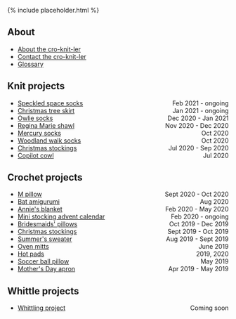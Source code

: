 {% include placeholder.html  %}

## About

- [About the cro-knit-ler](about.md)
- [Contact the cro-knit-ler](mailto:liandrea4@gmail.com)
- [Glossary](glossary.md)

## Knit projects

- <span style="float:right;">Feb 2021 - ongoing</span> [Speckled space socks](knit/speckled_space_socks.md) 
- <span style="float:right;">Jan 2021 - ongoing</span> [Christmas tree skirt](knit/tree_skirt.md) 
- <span style="float:right">Dec 2020 - Jan 2021</span> [Owlie socks](knit/owlie_socks.md) 
- <span style="float:right">Nov 2020 - Dec 2020</span> [Regina Marie shawl](knit/regina_marie.md) 
- <span style="float:right">Oct 2020</span> [Mercury socks](knit/mercury_socks.md) 
- <span style="float:right">Oct 2020</span> [Woodland walk socks](knit/woodland_walk_socks.md) 
- <span style="float:right">Jul 2020 - Sep 2020</span> [Christmas stockings](knit/christmas_stockings.md) 
- <span style="float:right">Jul 2020</span> [Copilot cowl](knit/copilot_cowl.md) 

## Crochet projects

- <span style="float:right;">Sept 2020 - Oct 2020</span> [M pillow](crochet/m_pillow.md) 
- <span style="float:right;">Aug 2020</span> [Bat amigurumi](crochet/bat.md) 
- <span style="float:right;">Feb 2020 - May 2020</span> [Annie's blanket](crochet/annie_blanket.md) 
- <span style="float:right;">Feb 2020 - ongoing</span> [Mini stocking advent calendar](crochet/advent_calendar.md) 
- <span style="float:right;">Oct 2019 - Dec 2019</span> [Bridesmaids' pillows](crochet/bridesmaids_pillows.md) 
- <span style="float:right;">Sept 2019 - Oct 2019</span> [Christmas stockings](crochet/christmas_stockings.md) 
- <span style="float:right;">Aug 2019 - Sept 2019</span> [Summer's sweater](crochet/summer_sweater.md) 
- <span style="float:right;">June 2019</span> [Oven mitts](crochet/oven_mitts.md) 
- <span style="float:right;">2019, 2020</span> [Hot pads](crochet/hot_pads.md) 
- <span style="float:right;">May 2019</span> [Soccer ball pillow](crochet/soccer_ball_pillow.md) 
- <span style="float:right;">Apr 2019 - May 2019</span> [Mother's Day apron](crochet/mothers_day_apron.md) 

## Whittle projects

- <span style="float:right;">Coming soon</span> [Whittling project](404.md)


